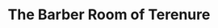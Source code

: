 ---
title: "The Barber Room of Terenure"
url: /dublin/the-barber-room-of-terenure/
shop: Friseur
---